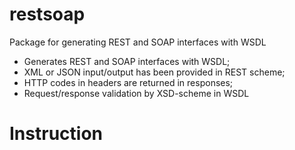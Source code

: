 # restsoap
Package for generating REST and SOAP interfaces with WSDL

* Generates REST and SOAP interfaces with WSDL;
* XML or JSON input/output has been provided in REST scheme;
* HTTP codes in headers are returned in responses;
* Request/response validation by XSD-scheme in WSDL

# Instruction
